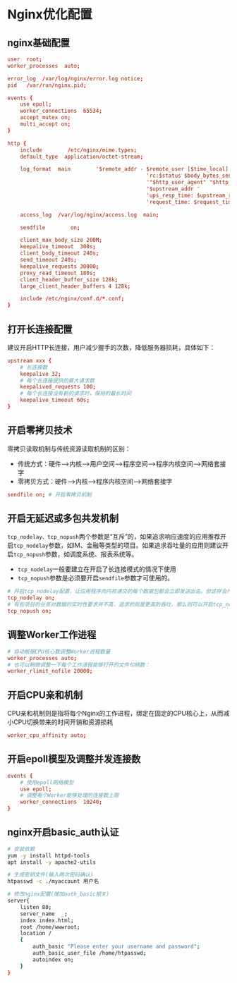 # Nginx优化配置

## nginx基础配置

```conf
user  root;
worker_processes  auto;

error_log  /var/log/nginx/error.log notice;
pid   /var/run/nginx.pid;

events {
    use epoll;
    worker_connections  65534;
    accept_mutex on;
    multi_accept on;
}

http {
    include        /etc/nginx/mime.types;
    default_type  application/octet-stream;

    log_format  main        '$remote_addr - $remote_user [$time_local] "$request" '
                                            'rc:$status $body_bytes_sent "$http_referer" '
                                            '"$http_user_agent" "$http_x_forwarded_for"'
                                            '$upstream_addr '
                                            'ups_resp_time: $upstream_response_time '
                                            'request_time: $request_time';

    access_log  /var/log/nginx/access.log  main;

    sendfile        on;

    client_max_body_size 200M;
    keepalive_timeout  300s;
    client_body_timeout 240s;
    send_timeout 240s;
    keepalive_requests 30000;
    proxy_read_timeout 180s;
    client_header_buffer_size 128k;
    large_client_header_buffers 4 128k;

    include /etc/nginx/conf.d/*.conf;
}
```

## 打开长连接配置

建议开启HTTP长连接，用户减少握手的次数，降低服务器损耗，具体如下：

```conf
upstream xxx {
    # 长连接数
    keepalive 32;
    # 每个长连接提供的最大请求数
    keepalived_requests 100;
    # 每个长连接没有新的请求时，保持的最长时间
    keepalive_timeout 60s;
}
```

## 开启零拷贝技术

零拷贝读取机制与传统资源读取机制的区别：
* 传统方式：硬件-->内核-->用户空间-->程序空间-->程序内核空间-->网络套接字
* 零拷贝方式：硬件-->内核-->程序内核空间-->网络套接字

```conf
sendfile on; # 开启零拷贝机制
```

## 开启无延迟或多包共发机制

`tcp_nodelay、tcp_nopush`两个参数是“互斥”的，如果追求响应速度的应用推荐开启`tcp_nodelay`参数，如IM、金融等类型的项目。如果追求吞吐量的应用则建议开启`tcp_nopush`参数，如调度系统、报表系统等。

* `tcp_nodelay`一般要建立在开启了长连接模式的情况下使用
* `tcp_nopush`参数是必须要开启`sendfile`参数才可使用的。

```conf
# 开启tcp_nodelay配置，让应用程序向内核递交的每个数据包都会立即发送出去。但这样会产生大量的TCP报文头，增加很大的网络开销。
tcp_nodelay on;
# 有些项目的业务对数据的实时性要求并不高，追求的则是更高的吞吐，那么则可以开启tcp_nopush配置项，这个配置就类似于“塞子”的意思，首先将连接塞住，使得数据先不发出去，等到拔去塞子后再发出去。设置该选项后，内核会尽量把小数据包拼接成一个大的数据包（一个MTU）再发送出去.
tcp_nopush on;
```

## 调整Worker工作进程

```conf
# 自动根据CPU核心数调整Worker进程数量
worker_processes auto;
# 也可以稍微调整一下每个工作进程能够打开的文件句柄数：
worker_rlimit_nofile 20000;
```

## 开启CPU亲和机制

CPU亲和机制则是指将每个Nginx的工作进程，绑定在固定的CPU核心上，从而减小CPU切换带来的时间开销和资源损耗

```conf
worker_cpu_affinity auto;
```

## 开启epoll模型及调整并发连接数

```conf
events {
    # 使用epoll网络模型
    use epoll;
    # 调整每个Worker能够处理的连接数上限
    worker_connections  10240;
}
```

## nginx开启basic_auth认证

```bash
# 安装依赖
yum -y install httpd-tools
apt install -y apache2-utils

# 生成密钥文件(输入两次密码确认)
htpasswd -c ./myaccount 用户名

# 修改nginx配置(增加auth_basic相关)
server{
    listen 80;
    server_name  _;
    index index.html;
    root /home/wwwroot;       
    location /
    {
        auth_basic "Please enter your username and password";
        auth_basic_user_file /home/htpasswd; 
        autoindex on;
    }
}
```